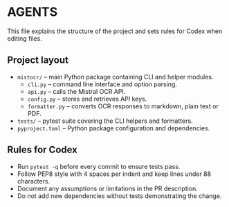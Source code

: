 # AGENTS

This file explains the structure of the project and sets rules for Codex when editing files.

## Project layout

- `mistocr/` – main Python package containing CLI and helper modules.
  - `cli.py` – command line interface and option parsing.
  - `api.py` – calls the Mistral OCR API.
  - `config.py` – stores and retrieves API keys.
  - `formatter.py` – converts OCR responses to markdown, plain text or PDF.
- `tests/` – pytest suite covering the CLI helpers and formatters.
- `pyproject.toml` – Python package configuration and dependencies.

## Rules for Codex

- Run `pytest -q` before every commit to ensure tests pass.
- Follow PEP8 style with 4 spaces per indent and keep lines under 88 characters.
- Document any assumptions or limitations in the PR description.
- Do not add new dependencies without tests demonstrating the change.
